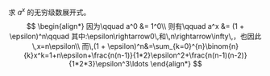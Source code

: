 求 $a^x$ 的无穷级数展开式。
$$
\begin{align*}
因为\qquad a^0 &= 1^0\\
则有\qquad a^x &= (1 + \epsilon)^n\qquad 其中:\epsilon\rightarrow0\,和\,n\rightarrow\infty\,，也因此\,x=n\epsilon\\
而\,(1 + \epsilon)^n&=\sum_{k=0}^{n}\binom{n}{k}x^k=1+n\epsilon+\frac{n(n-1)}{1*2}\epsilon^2+\frac{n(n-1)(n-2)}{1*2*3}\epsilon^3\ldots
\end{align*}
$$


 

